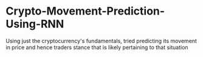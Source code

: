 # Crypto-Movement-Prediction-Using-RNN
Using just the cryptocurrency's fundamentals, tried predicting its movement in price and hence traders stance that is likely pertaining to that situation
